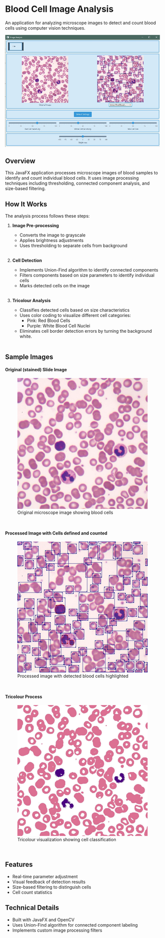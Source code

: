 # Blood Cell Image Analysis

An application for analyzing microscope images to detect and count blood cells using computer vision techniques.

![Original Image](docs/images/Main_view.jpg "Analysis in action!")

## Overview

This JavaFX application processes microscope images of blood samples to identify and count individual blood cells. It uses image processing techniques including thresholding, connected component analysis, and size-based filtering.

## How It Works

The analysis process follows these steps:

1. **Image Pre-processing**
   - Converts the image to grayscale
   - Applies brightness adjustments
   - Uses thresholding to separate cells from background
   
   <br>

2. **Cell Detection**
   - Implements Union-Find algorithm to identify connected components
   - Filters components based on size parameters to identify individual cells
   - Marks detected cells on the image

   <br>

3. **Tricolour Analysis**
   - Classifies detected cells based on size characteristics
   - Uses color coding to visualize different cell categories:
      - Pink: Red Blood Cells
      - Purple: White Blood Cell Nuclei
   - Eliminates cell border detection errors by turning the background white.

   <br>

## Sample Images
#### Original (stained) Slide Image
<figure>
  <img src="docs/images/original_image.jpg" alt="Example Input Image" title="Original microscope image of blood cells">
  <figcaption>Original microscope image showing blood cells</figcaption>
</figure>

 <br>

#### Processed Image with Cells defined and counted
<figure>
  <img src="docs/images/processed_image.jpg" alt="Analysis Result" title="Blood cells detected and highlighted using image processing">
  <figcaption>Processed image with detected blood cells highlighted</figcaption>
</figure>

 <br>

#### Tricolour Process
<figure>
  <img src="docs/images/processed_tricolour_image.jpg" alt="Tricolour Analysis Result" title="Eliminating background and defining Red and White Cells">
  <figcaption>Tricolour visualization showing cell classification</figcaption>
</figure>

 <br>

## Features

- Real-time parameter adjustment
- Visual feedback of detection results
- Size-based filtering to distinguish cells
- Cell count statistics

## Technical Details

- Built with JavaFX and OpenCV
- Uses Union-Find algorithm for connected component labeling
- Implements custom image processing filters
